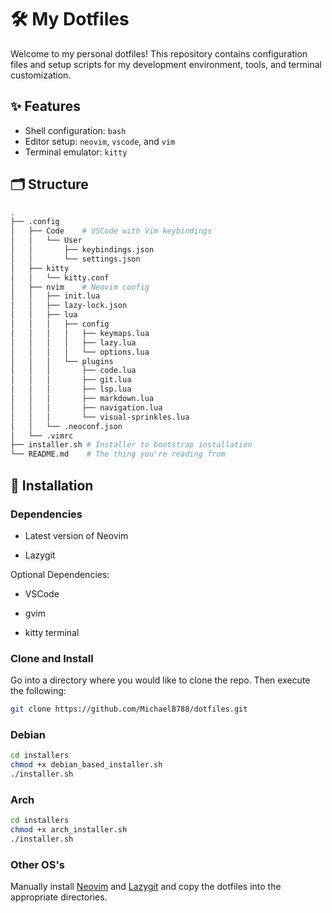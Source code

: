 # 🛠️ My Dotfiles

Welcome to my personal dotfiles! This repository contains configuration files
and setup scripts for my development environment, tools, and terminal customization.

## ✨ Features

- Shell configuration: `bash`
- Editor setup: `neovim`, `vscode`, and `vim`
- Terminal emulator: `kitty`

## 🗂️ Structure

```bash
.
├── .config
│   ├── Code    # VSCode with Vim keybindings
│   │   └── User
│   │       ├── keybindings.json
│   │       └── settings.json
│   ├── kitty
│   │   └── kitty.conf
│   ├── nvim    # Neovim config
│   │   ├── init.lua
│   │   ├── lazy-lock.json
│   │   ├── lua
│   │   │   ├── config
│   │   │   │   ├── keymaps.lua
│   │   │   │   ├── lazy.lua
│   │   │   │   └── options.lua
│   │   │   └── plugins
│   │   │       ├── code.lua
│   │   │       ├── git.lua
│   │   │       ├── lsp.lua
│   │   │       ├── markdown.lua
│   │   │       ├── navigation.lua
│   │   │       └── visual-sprinkles.lua
│   │   └── .neoconf.json
│   └── .vimrc
├── installer.sh # Installer to bootstrap installation
└── README.md    # The thing you're reading from
````

## 🚀 Installation

### Dependencies

* Latest version of Neovim

* Lazygit

Optional Dependencies: 

* VSCode

* gvim

* kitty terminal

### Clone and Install

Go into a directory where you would like to clone the repo. Then execute the following:

```bash
git clone https://github.com/MichaelB788/dotfiles.git
```

### Debian

```bash
cd installers
chmod +x debian_based_installer.sh
./installer.sh
```

### Arch

```bash
cd installers
chmod +x arch_installer.sh
./installer.sh
```

### Other OS's

Manually install [Neovim](https://github.com/neovim/neovim/wiki/Building-Neovim/688be28f98c18e73b5043879b5963287a9b13d6c) and [Lazygit](https://github.com/jesseduffield/lazygit) and copy the dotfiles into the appropriate directories.
